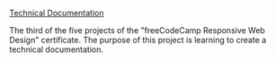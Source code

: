 [Technical Documentation](https://nevzatemreercan.github.io/technical-documentation/)

The third of the five projects of the "freeCodeCamp Responsive Web Design" certificate. The purpose of this project is learning to create a technical documentation.
